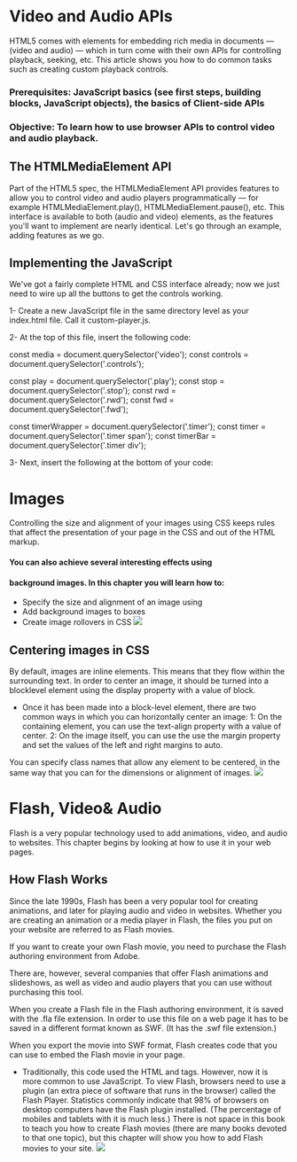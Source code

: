 # Video and Audio APIs
HTML5 comes with elements for embedding rich media in documents —  (video and audio) — which in turn come with their own APIs for controlling playback, seeking, etc. This article shows you how to do common tasks such as creating custom playback controls.
### Prerequisites:	JavaScript basics (see first steps, building blocks, JavaScript objects), the basics of Client-side APIs
### Objective:	To learn how to use browser APIs to control video and audio playback.

## The HTMLMediaElement API

Part of the HTML5 spec, the HTMLMediaElement API provides features to allow you to control video and audio players programmatically — for example HTMLMediaElement.play(), HTMLMediaElement.pause(), etc. This interface is available to both (audio and video) elements, as the features you'll want to implement are nearly identical. Let's go through an example, adding features as we go.

## Implementing the JavaScript
We've got a fairly complete HTML and CSS interface already; now we just need to wire up all the buttons to get the controls working.

1- Create a new JavaScript file in the same directory level as your index.html file. Call it custom-player.js.

2- At the top of this file, insert the following code:

const media = document.querySelector('video');
const controls = document.querySelector('.controls');

const play = document.querySelector('.play');
const stop = document.querySelector('.stop');
const rwd = document.querySelector('.rwd');
const fwd = document.querySelector('.fwd');

const timerWrapper = document.querySelector('.timer');
const timer = document.querySelector('.timer span');
const timerBar = document.querySelector('.timer div');

3- Next, insert the following at the bottom of your code:

# Images

Controlling the size and alignment of your images using CSS keeps rules that affect the presentation of your page in the CSS and out of the HTML markup.
#### You can also achieve several interesting effects using
#### background images. In this chapter you will learn how to:

- Specify the size and alignment of an image using
- Add background images to boxes
- Create image rollovers in CSS
![](https://th.bing.com/th/id/R.282e775ecefe5676af10df1532850512?rik=2k18udza72%2frQg&pid=ImgRaw)

## Centering images in CSS 

By default, images are inline elements. This means that they flow within the surrounding text. In order to center an image, it should be turned into a blocklevel element using the display property with a value of block.

- Once it has been made into a block-level element, there are two common ways in which you can horizontally center an image:
1: On the containing element, you can use the text-align property with a value of center.
2: On the image itself, you can use the use the margin property and set the values of the left and right margins to auto.

You can specify class names that allow any element to be centered, in the same way that you can for the dimensions or alignment of images.
![](https://th.bing.com/th/id/R.dc847b264230669a311f5b4aa3e61b94?rik=GNQJDxR%2f9aFlNg&pid=ImgRaw) 


# Flash, Video& Audio

Flash is a very popular technology used to add animations, video, and audio to websites. This chapter begins by looking at how to use it in your web pages.

## How Flash Works

Since the late 1990s, Flash has been a very popular tool for creating animations, and later for playing audio and video in websites. 
Whether you are creating an animation or a media player in Flash, the files you put on your website are referred to as Flash
movies.

If you want to create your own Flash movie, you need to purchase the Flash authoring environment from Adobe.

There are, however, several companies that offer Flash animations and slideshows,
as well as video and audio players that you can use without purchasing this tool.

When you create a Flash file in the Flash authoring environment, it is saved with the .fla file extension. In order to use this file on a web page it has to be saved in a different format known as SWF. (It has the .swf file extension.)

When you export the movie into SWF format, Flash creates code that you can use to embed the Flash movie in your page.

- Traditionally, this code used the HTML <object> and <embed> tags. However, now it is more common to use JavaScript.
To view Flash, browsers need to use a plugin (an extra piece of software that runs in the browser) called the Flash Player.
Statistics commonly indicate that 98% of browsers on desktop computers have the Flash plugin installed. (The percentage of mobiles and tablets with it is much less.) There is not space in this book to teach you how to create Flash movies (there are many books devoted to that one topic), but this chapter will show you how to add Flash movies to your site.
  ![](https://masterherald.com/wp-content/uploads/2014/10/Adobe-Flash-Player.jpg)
